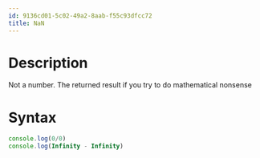 ```yaml
---
id: 9136cd01-5c02-49a2-8aab-f55c93dfcc72
title: NaN
---
```


# Description

Not a number. The returned result if you try to do mathematical nonsense

# Syntax

``` javascript
console.log(0/0)
console.log(Infinity - Infinity)
```

